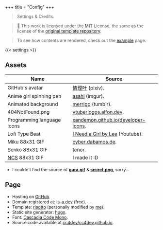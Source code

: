 +++
title = "Config"
+++

> Settings & Credits.

> 🧾 This work is licensed under the [MIT](https://github.com/cc4dev/cc4dev.github.io/blob/main/LICENSE) License, the same as the license of the [original template repository](https://github.com/joeroe/risotto/blob/main/LICENSE).

> To see how contents are rendered, check out the [example](/example) page.

{{< settings >}}

## Assets
| Name | Source |
|----------------------------|--------|
| GitHub's avatar            | [情理叶](https://www.pixiv.net/en/users/62703299) (pixiv).|
| Anime girl spinning pen    | [asahi](https://imgur.com/asahi-wKjtZg3) (imgur). |
| Animated background        | [merrigo](https://merrigo.tumblr.com) (tumblr). |
| 404NotFound.png            | [vtuberlogos.alfon.dev](https://vtuberlogos.alfon.dev). |
| Programming language icons | [xandemon.github.io/developer-icons](https://xandemon.github.io/developer-icons). |
| Lofi Type Beat | [I Need a Girl by Lee](https://www.youtube.com/watch?v=xVf4Zk8CBj0) (Youtube). |
| Miku 88x31 GIF             | [cyber.dabamos.de](https://cyber.dabamos.de/88x31/). |
| Senko 88x31 GIF            | [tenor](https://tenor.com/view/senkosan-fox-anime-tea-cute-gif-16355329). | 
| [NCS](/assets/ncs.gif) 88x31 GIF | I made it :D |
+ I couldn't find the source of **[gura.gif](/assets/gura.gif)** & **[secret.png](/assets/secret.png)**, sorry...

## Page
+ Hosting on [GitHub](https://pages.github.com).
+ Domain registered at: [is-a.dev](https://is-a.dev) (free).
+ Template: [risotto](https://github.com/joeroe/risotto) (personally modified by [me](https://github.com/cc4dev)).
+ Static site generator: [hugo](https://gohugo.io).
+ Font: [Cascadia Code Mono](https://github.com/microsoft/cascadia-code).
+ Source code available at [cc4dev/cc4dev.github.io](https://github.com/cc4dev/cc4dev.github.io).